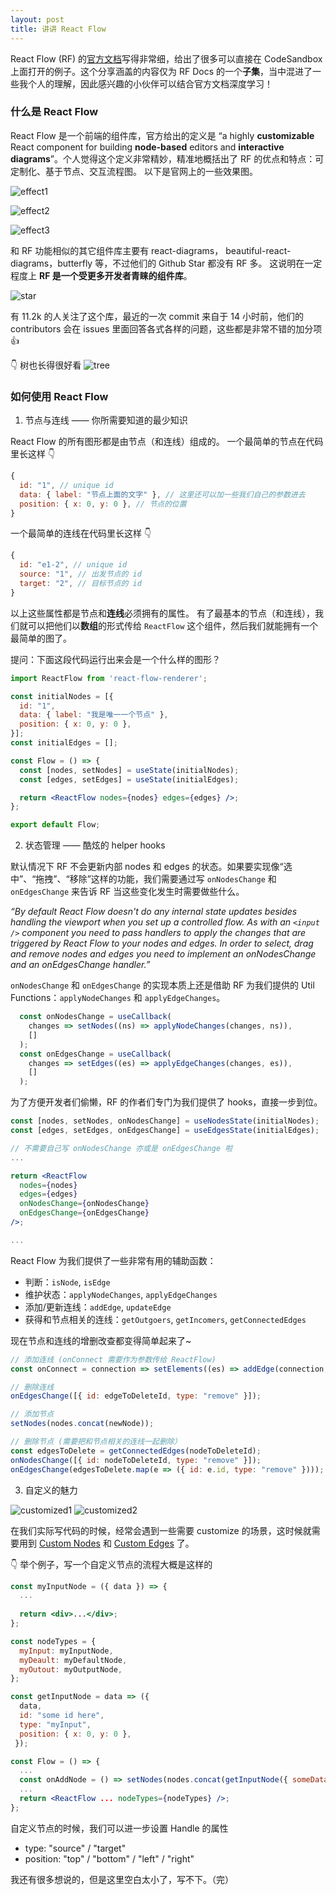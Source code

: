 ```yaml
---
layout: post
title: 讲讲 React Flow
---
```

React Flow (RF) 的[官方文档]写得非常细，给出了很多可以直接在 CodeSandbox 上面打开的例子。这个分享涵盖的内容仅为 RF Docs 的一个**子集**，当中混进了一些我个人的理解，因此感兴趣的小伙伴可以结合官方文档深度学习！

### 什么是 React Flow
React Flow 是一个前端的组件库，官方给出的定义是 “a highly **customizable** React component for building **node-based** editors and **interactive diagrams**”。个人觉得这个定义非常精妙，精准地概括出了 RF 的优点和特点：可定制化、基于节点、交互流程图。
以下是官网上的一些效果图。

![effect1](/assets/blog-react-flow/img.png)

![effect2](/assets/blog-react-flow/img_1.png)

![effect3](/assets/blog-react-flow/img_2.png)

和 RF 功能相似的其它组件库主要有 react-diagrams， beautiful-react-diagrams，butterfly 等，不过他们的 Github Star 都没有 RF 多。
这说明在一定程度上 **RF 是一个受更多开发者青睐的组件库**。

![star](/assets/blog-react-flow/img_3.png)

有 11.2k 的人关注了这个库，最近的一次 commit 来自于 14 小时前，他们的 contributors 会在 issues 里面回答各式各样的问题，这些都是非常不错的加分项 👍

👇 树也长得很好看
![tree](/assets/blog-react-flow/img_5.png)

### 如何使用 React Flow
1. 节点与连线 —— 你所需要知道的最少知识

React Flow 的所有图形都是由节点（和连线）组成的。
   一个最简单的节点在代码里长这样 👇
```jsx
{
  id: "1", // unique id
  data: { label: "节点上面的文字" }, // 这里还可以加一些我们自己的参数进去
  position: { x: 0, y: 0 }, // 节点的位置
}
```
一个最简单的连线在代码里长这样 👇
```jsx
{
  id: "e1-2", // unique id
  source: "1", // 出发节点的 id
  target: "2", // 目标节点的 id
}
```
以上这些属性都是节点和**连线**必须拥有的属性。
有了最基本的节点（和连线），我们就可以把他们以**数组**的形式传给 `ReactFlow` 这个组件，然后我们就能拥有一个最简单的图了。

提问：下面这段代码运行出来会是一个什么样的图形？
```jsx
import ReactFlow from 'react-flow-renderer';

const initialNodes = [{
  id: "1",
  data: { label: "我是唯一一个节点" },
  position: { x: 0, y: 0 },
}];
const initialEdges = [];

const Flow = () => {
  const [nodes, setNodes] = useState(initialNodes);
  const [edges, setEdges] = useState(initialEdges);

  return <ReactFlow nodes={nodes} edges={edges} />;
};

export default Flow;

```

2. 状态管理 —— 酷炫的 helper hooks

默认情况下 RF 不会更新内部 nodes 和 edges 的状态。如果要实现像“选中”、“拖拽”、“移除”这样的功能，我们需要通过写 `onNodesChange` 和 `onEdgesChange` 来告诉 RF 当这些变化发生时需要做些什么。

*“By default React Flow doesn't do any internal state updates besides handling the viewport when you set up a controlled flow. As with an `<input />` component you need to pass handlers to apply the changes that are triggered by React Flow to your nodes and edges. In order to select, drag and remove nodes and edges you need to implement an onNodesChange and an onEdgesChange handler.”*

`onNodesChange` 和 `onEdgesChange` 的实现本质上还是借助 RF 为我们提供的 Util Functions：`applyNodeChanges` 和 `applyEdgeChanges`。
```jsx
  const onNodesChange = useCallback(
    changes => setNodes((ns) => applyNodeChanges(changes, ns)),
    []
  );
  const onEdgesChange = useCallback(
    changes => setEdges((es) => applyEdgeChanges(changes, es)),
    []
  );
```
为了方便开发者们偷懒，RF 的作者们专门为我们提供了 hooks，直接一步到位。
```jsx
const [nodes, setNodes, onNodesChange] = useNodesState(initialNodes);
const [edges, setEdges, onEdgesChange] = useEdgesState(initialEdges);

// 不需要自己写 onNodesChange 亦或是 onEdgesChange 啦
...

return <ReactFlow 
  nodes={nodes}
  edges={edges}
  onNodesChange={onNodesChange}
  onEdgesChange={onEdgesChange}
/>;

...
```

React Flow 为我们提供了一些非常有用的辅助函数：
- 判断：`isNode`, `isEdge`
- 维护状态：`applyNodeChanges`, `applyEdgeChanges`
- 添加/更新连线：`addEdge`, `updateEdge`
- 获得和节点相关的连线：`getOutgoers`, `getIncomers`, `getConnectedEdges`

现在节点和连线的增删改查都变得简单起来了~
```jsx
// 添加连线 (onConnect 需要作为参数传给 ReactFlow)
const onConnect = connection => setElements((es) => addEdge(connection, es));

// 删除连线
onEdgesChange([{ id: edgeToDeleteId, type: "remove" }]);

// 添加节点
setNodes(nodes.concat(newNode));

// 删除节点 (需要把和节点相关的连线一起删除）
const edgesToDelete = getConnectedEdges(nodeToDeleteId);
onNodesChange([{ id: nodeToDeleteId, type: "remove" }]);
onEdgesChange(edgesToDelete.map(e => ({ id: e.id, type: "remove" })));
```

3. 自定义的魅力

![customized1](/assets/blog-react-flow/img_6.png)
![customized2](/assets/blog-react-flow/img_7.png)

在我们实际写代码的时候，经常会遇到一些需要 customize 的场景，这时候就需要用到 [Custom Nodes] 和 [Custom Edges] 了。

👇 举个例子，写一个自定义节点的流程大概是这样的
```jsx
const myInputNode = ({ data }) => {
  ...
  
  return <div>...</div>;
};

const nodeTypes = {
  myInput: myInputNode,
  myDeault: myDefaultNode,
  myOutout: myOutputNode,
};

const getInputNode = data => ({
  data,
  id: "some id here",
  type: "myInput",
  position: { x: 0, y: 0 },
 });

const Flow = () => {
  ...
  const onAddNode = () => setNodes(nodes.concat(getInputNode({ someData: "一些想传给 CustomNode 的数据" })));
  ...
  return <ReactFlow ... nodeTypes={nodeTypes} />;
};

```

自定义节点的时候，我们可以进一步设置 Handle 的属性 
- type: "source" / "target"
- position: "top" / "bottom" / "left" / "right"

我还有很多想说的，但是这里空白太小了，写不下。（完）

[官方文档]: https://reactflow.dev/
[Custom Nodes]: https://reactflow.dev/docs/api/nodes/custom-nodes/
[Custom Edges]: https://reactflow.dev/docs/api/edges/custom-edges/
